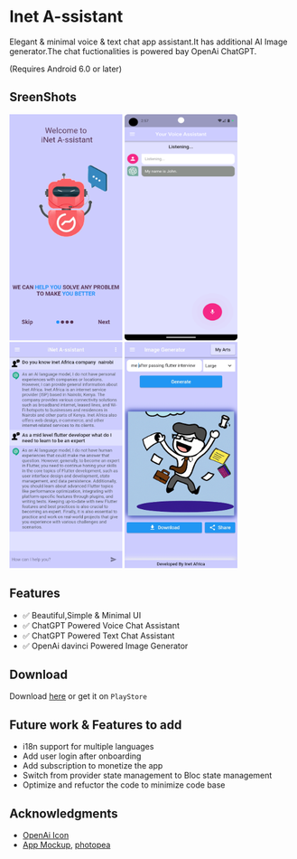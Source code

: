 # Inet A-ssistant 

Elegant & minimal voice & text chat app assistant.It has additional AI Image generator.The chat fuctionalities is powered bay OpenAi ChatGPT.

(Requires Android 6.0 or later)


## SreenShots

<img src="./docs/metadata/android/en-US/images/screenshots/onboard_01.jpg" alt="Simple OnBoarding, minimal UI" height="400" width="200"> <img src="./docs/metadata/android/en-US/images/screenshots/voice_chat_1.png" alt="gpt voice chat assistant" height="400" width="200"> <img src="./docs/metadata/android/en-US/images/screenshots/text_chat_1.jpg" alt="gpt text chat assistant" height="400" width="200"> <img src="./docs/metadata/android/en-US/images/screenshots/imagegen_1.jpg" alt="OpenAi Image Generator" height="400" width="200">

## Features

- :white_check_mark: Beautiful,Simple & Minimal UI
- :white_check_mark: ChatGPT Powered Voice Chat Assistant
- :white_check_mark: ChatGPT Powered Text Chat Assistant
- :white_check_mark: OpenAi davinci  Powered Image Generator

## Download

Download [here](https://github.com/gibeongideon/inetChatbot/releases) or get it on `PlayStore`

## Future work & Features to add

- i18n support for multiple languages
- Add user login after onboarding
- Add subscription to monetize the app
- Switch from provider state management to Bloc state management
- Optimize and refuctor the code to minimize code base

## Acknowledgments

- [OpenAi Icon](url)
- [App Mockup](https://app-mockup.com), [photopea](http://photopea.com)
